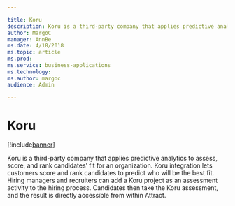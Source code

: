 ```yaml
---

title: Koru
description: Koru is a third-party company that applies predictive analytics to assess, score, and rank candidates’ fit for an organization.
author: MargoC
manager: AnnBe
ms.date: 4/18/2018
ms.topic: article
ms.prod: 
ms.service: business-applications
ms.technology: 
ms.author: margoc
audience: Admin

---
```

#  Koru




[!include[banner](../../../../includes/banner.md)]

Koru is a third-party company that applies predictive analytics to assess,
score, and rank candidates’ fit for an organization. Koru integration lets
customers score and rank candidates to predict who will be the best fit. Hiring
managers and recruiters can add a Koru project as an assessment activity to the
hiring process. Candidates then take the Koru assessment, and the result is
directly accessible from within Attract.



